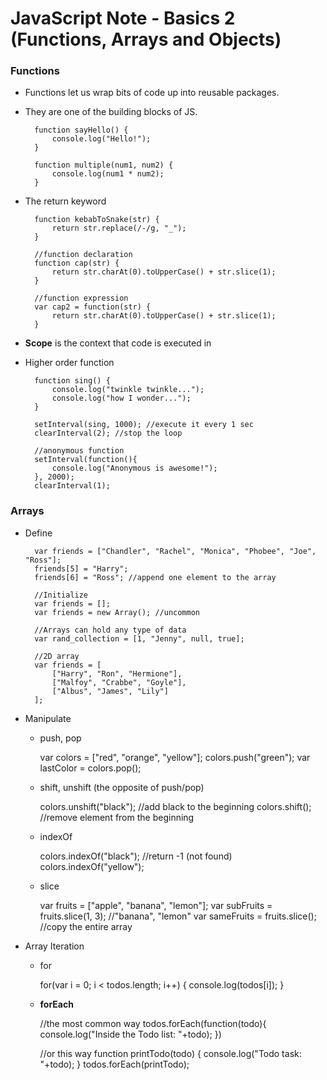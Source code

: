 # JavaScript Note - Basics 2 (Functions, Arrays and Objects)


### Functions
* Functions let us wrap bits of code up into reusable packages. 
* They are one of the building blocks of JS.

        function sayHello() {
            console.log("Hello!");
        }

        function multiple(num1, num2) {
            console.log(num1 * num2);
        }

* The return keyword

        function kebabToSnake(str) {
            return str.replace(/-/g, "_");
        }

        //function declaration
        function cap(str) {
            return str.charAt(0).toUpperCase() + str.slice(1);
        }

        //function expression
        var cap2 = function(str) {
            return str.charAt(0).toUpperCase() + str.slice(1);
        }

* **Scope** is the context that code is executed in
* Higher order function

        function sing() {
            console.log("twinkle twinkle...");
            console.log("how I wonder...");
        }

        setInterval(sing, 1000); //execute it every 1 sec
        clearInterval(2); //stop the loop

        //anonymous function
        setInterval(function(){
            console.log("Anonymous is awesome!");
        }, 2000);
        clearInterval(1);


### Arrays
* Define

        var friends = ["Chandler", "Rachel", "Monica", "Phobee", "Joe", "Ross"];
        friends[5] = "Harry";
        friends[6] = "Ross"; //append one element to the array

        //Initialize
        var friends = [];
        var friends = new Array(); //uncommon

        //Arrays can hold any type of data
        var rand_collection = [1, "Jenny", null, true];

        //2D array
        var friends = [
            ["Harry", "Ron", "Hermione"],
            ["Malfoy", "Crabbe", "Goyle"],
            ["Albus", "James", "Lily"]
        ];

* Manipulate
        
    * push, pop
    
        var colors = ["red", "orange", "yellow"];
        colors.push("green");
        var lastColor = colors.pop();

    * shift, unshift (the opposite of push/pop)
      
        colors.unshift("black"); //add black to the beginning
        colors.shift(); //remove element from the beginning

    * indexOf
    
        colors.indexOf("black"); //return -1 (not found)
        colors.indexOf("yellow");

    * slice
     
        var fruits = ["apple", "banana", "lemon"];
        var subFruits = fruits.slice(1, 3); //"banana", "lemon"
        var sameFruits = fruits.slice(); //copy the entire array

* Array Iteration
    * for

        for(var i = 0; i < todos.length; i++) {
            console.log(todos[i]);
        }

    * **forEach**

        //the most common way
        todos.forEach(function(todo){
            console.log("Inside the Todo list: "+todo);
        })

        //or this way
        function printTodo(todo) {
            console.log("Todo task: "+todo);
        }
        todos.forEach(printTodo);
